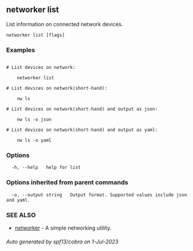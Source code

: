 ## networker list

List information on connected network devices.

```
networker list [flags]
```

### Examples

```

# List devices on network:

	networker list

# List devices on network(short-hand):

	nw ls

# List devices on network(short-hand) and output as json:

	nw ls -o json

# List devices on network(short-hand) and output as yaml:

	nw ls -o yaml

```

### Options

```
  -h, --help   help for list
```

### Options inherited from parent commands

```
  -o, --output string   Output format. Supported values include json and yaml.
```

### SEE ALSO

* [networker](networker.md)	 - A simple networking utility.

###### Auto generated by spf13/cobra on 1-Jul-2023

